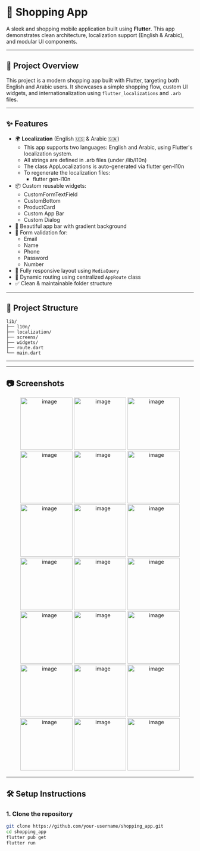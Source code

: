 # 🛒 Shopping App

A sleek and shopping mobile application built using **Flutter**. This app demonstrates clean architecture, localization support (English & Arabic), and modular UI components.

---

## 🧩 Project Overview

This project is a modern shopping app built with Flutter, targeting both English and Arabic users. It showcases a simple shopping flow, custom UI widgets, and internationalization using `flutter_localizations` and `.arb` files.

---

## ✨ Features

- 🌍 **Localization** (English 🇺🇸 & Arabic 🇸🇦)
  - This app supports two languages: English and Arabic, using Flutter's localization system.
  - All strings are defined in .arb files (under /lib/l10n)
  - The class AppLocalizations is auto-generated via flutter gen-l10n
  - To regenerate the localization files:
    - flutter gen-l10n
- 📦 Custom reusable widgets:
  - CustomFormTextField
  - CustomBottom
  - ProductCard
  - Custom App Bar
  - Custom Dialog
- 🧾 Beautiful app bar with gradient background
- 🔐 Form validation for:
  - Email
  - Name
  - Phone
  - Password
  - Number
- 📱 Fully responsive layout using `MediaQuery`
- 🔀 Dynamic routing using centralized `AppRoute` class
- ✅ Clean & maintainable folder structure

---
## 📂 Project Structure

```plaintext
lib/
├── l10n/
├── localization/
├── screens/
├── widgets/
├── route.dart
└── main.dart

```
---
---

## 📷 Screenshots

<div align="center">
<img width="140"  alt="image" src="https://github.com/user-attachments/assets/be035ac4-065a-4d91-a27d-8a1db5d26231" />
<img width="140"  alt="image" src="https://github.com/user-attachments/assets/62c408c0-b30e-4ce3-938e-ebaa79c63148" />
<img width="140"  alt="image" src="https://github.com/user-attachments/assets/9709a615-d0bb-4374-a601-1376a672369a" />
<img width="140"  alt="image" src="https://github.com/user-attachments/assets/267bb441-78ff-41fe-a0f7-eb517af5cddf" />
<img width="140" alt="image" src="https://github.com/user-attachments/assets/13e11edd-d7f6-4994-aebb-567dde13a644" />
<img width="140"  alt="image" src="https://github.com/user-attachments/assets/6dbfae84-4508-40a7-9179-2662d7a5ae6e" />
<img width="140"  alt="image" src="https://github.com/user-attachments/assets/6b1d71f8-0dea-4c78-82b2-8e4d0f85178a" />
<img width="140"  alt="image" src="https://github.com/user-attachments/assets/364da854-176c-4887-b86e-baf87717b23d" />
<img width="140"  alt="image" src="https://github.com/user-attachments/assets/3c6dda6d-ce5d-4371-9491-fb5bafc92675" />
<img width="140"  alt="image" src="https://github.com/user-attachments/assets/feb3015a-e2b0-4e4e-ae7a-ec0a540efc64" />
<img width="140"  alt="image" src="https://github.com/user-attachments/assets/cb77099a-0765-4892-a669-009660eade13" />
<img width="140"  alt="image" src="https://github.com/user-attachments/assets/5217d660-a179-472b-ad97-67119e879aa5" />
<img width="140"  alt="image" src="https://github.com/user-attachments/assets/22509e27-6cb1-449b-a367-4beb9a68a47a" />
<img width="140"  alt="image" src="https://github.com/user-attachments/assets/8244de6f-6c65-4cbe-baa9-d6ed68efaca9" />
<img width="140"  alt="image" src="https://github.com/user-attachments/assets/44e6d1c2-3ddb-408a-957e-f816d373cb4f" />
<img width="140"  alt="image" src="https://github.com/user-attachments/assets/55815a35-c284-4d6d-82ce-de0fa656232d" />
<img width="140"  alt="image" src="https://github.com/user-attachments/assets/c9c0b4c5-1819-498c-8d11-1e647e74a1b8" />
<img width="140"  alt="image" src="https://github.com/user-attachments/assets/ac610e27-1825-47b0-bdaf-629c10b0ff06" />
<img width="140"  alt="image" src="https://github.com/user-attachments/assets/03518ae2-8b74-4418-aa05-4707aa41e3f7" />
<img width="140"  alt="image" src="https://github.com/user-attachments/assets/c147da36-2dbf-4769-88bd-a9f2cae6a222" />
<img width="140"  alt="image" src="https://github.com/user-attachments/assets/284aa178-c297-4de0-8f4d-aa8b61d62040" />

</div>


---
## 🛠 Setup Instructions

### 1. Clone the repository

```bash
git clone https://github.com/your-username/shopping_app.git
cd shopping_app
flutter pub get
flutter run
